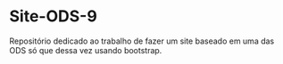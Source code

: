 # Site-ODS-9
Repositório dedicado ao trabalho de fazer um site baseado em uma das ODS só que dessa vez usando bootstrap.
